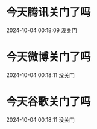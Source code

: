 # 今天腾讯关门了吗

2024-10-04 00:18:09 没关门

# 今天微博关门了吗

2024-10-04 00:18:11 没关门

# 今天谷歌关门了吗

2024-10-04 00:18:11 没关门


